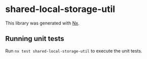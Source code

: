 # shared-local-storage-util

This library was generated with [Nx](https://nx.dev).

## Running unit tests

Run `nx test shared-local-storage-util` to execute the unit tests.
